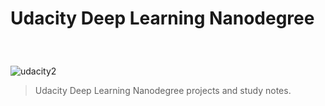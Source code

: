 # Udacity Deep Learning Nanodegree  　 　　
             
![udacity2](https://user-images.githubusercontent.com/20716798/49513726-14e3ba00-f879-11e8-862a-9c5d11ae8395.png)
> Udacity Deep Learning Nanodegree projects and study notes.




